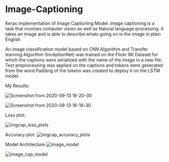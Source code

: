 # Image-Captioning
Keras implementation of Image Captioning Model. Image captioning is a task that involves computer vision as well as Natural language processing. It takes an image and is able to describe whats going on in the image in plain English

An image classification model based on CNN Algorithm and Transfer learning Algorithm (InceptionNet) was trained on the Flickr 8K Dataset for which the captions were serialized with the name of the image in a new file. 
Text preprocessing was applied on the captions and tokens were generated from the word.Padding of the tokens was created to deploy it on the LSTM model.

My Results:

![Screenshot from 2020-09-13 16-20-30](https://user-images.githubusercontent.com/38668655/93016246-c3925e00-f5fa-11ea-8b7d-c0b976e3cd8e.png)

![Screenshot from 2020-09-13 16-16-30](https://user-images.githubusercontent.com/38668655/93016247-c4c38b00-f5fa-11ea-8313-c4341a8a1468.png)

Loss plot:

![imgcap_loss_plots](https://user-images.githubusercontent.com/38668655/93016264-e7ee3a80-f5fa-11ea-985a-a8fc35ed5754.png)

Accuracy plot:
![imgcap_accuracy_plots](https://user-images.githubusercontent.com/38668655/93016265-e9b7fe00-f5fa-11ea-8b54-b34a98a06a36.png)

Model Architecture
![image_model](https://user-images.githubusercontent.com/38668655/93016268-eb81c180-f5fa-11ea-82b1-dba41602cab7.png)

![image_cap_model](https://user-images.githubusercontent.com/38668655/93016271-ed4b8500-f5fa-11ea-9137-0ca8dc15cf89.png)

